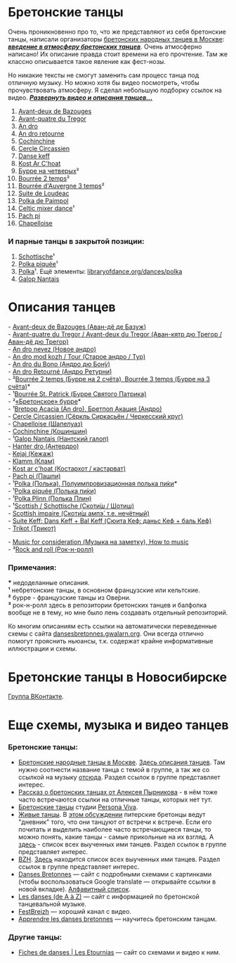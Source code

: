 Бретонские танцы
================
Очень проникновенно про то, что же представляют из себя бретонские танцы, написали организаторы [бретонских народных танцев в Москве](https://vk.com/club25749886): [***введение в атмосферу бретонских танцев***](text-intro.md). Очень атмосферно написано! Их описание правда стоит времени на его прочтение. Там же классно описывается такое явление как фест-нозы.

Но никакие тексты не смогут заменить сам процесс танца под отличную музыку. Но можно хотя бы видео посмотреть, чтобы прочувствовать атмосферу. Я сделал небольшую подборку ссылок на видео. ***[Развернуть видео и описания танцев...](README.md)***

1. [Avant-deux de Bazouges](https://www.youtube.com/watch?v=Ncds8-FMaEI)
2. [Avant-quatre du Tregor](https://www.youtube.com/watch?v=H5DNoZ2F3jw)
3. [An dro](https://www.youtube.com/watch?v=p_i027FhnyA)
4. [An dro retourne](https://www.youtube.com/watch?v=EUHjpInr1nA)
5. [Cochinchine](https://vk.com/video-25749886_170748467)
6. [Cercle Circassien](https://www.youtube.com/watch?v=JUIEfPi_SgY)
7. [Danse keff](https://www.youtube.com/watch?v=B6qej91iYLc)
8. [Kost Ar C'hoat](https://www.youtube.com/watch?v=EAVpaW_7qlQ)
9. [Бурре на четверых](https://vk.com/video-25749886_162534468)²
10. [Bourrée 2 temps](https://www.youtube.com/watch?v=Fos5IOLRHK8)²
11. [Bourrée d'Auvergne 3 temps](https://www.youtube.com/watch?v=TfQNjN_WHCU)²
12. [Suite de Loudeac](https://www.youtube.com/watch?v=SOd9E8XKemA)
13. [Polka de Paimpol](https://vk.com/video39341115_456239021)
14. [Celtic mixer dance](https://www.youtube.com/watch?v=Yi5kxzNWQmQ)¹
15. [Pach pi](https://www.youtube.com/watch?v=5eDQmwe1Zlo)
16. [Chapelloise](https://www.youtube.com/watch?v=XwNRitt0AFo)

### И парные танцы в закрытой позиции:

1. [Schottische](https://www.youtube.com/watch?v=vwHZvw7jk94)¹
2. [Polka piquée](https://www.youtube.com/watch?v=FcS_BrHe9PU)¹
3. [Polka](https://youtu.be/sVnfVUWiBTU?t=20)¹. Ещё элементы: [libraryofdance.org/dances/polka](http://www.libraryofdance.org/dances/polka/)
4. [Galop Nantais](https://www.youtube.com/watch?v=aQUtWD-o9NE)

Описания танцев
===============
\- [Avant-deux de Bazouges (Аван-дё де Базуж)](avant-deux-de-bazouges.md)  
\- [Avant-quatre du Tregor / Avant-deux du Tregor (Аван-кятр дю Трегор / Аван-дё дю Трегор)](avant-quatre-du-tregor.md)  
\- [An dro nevez (Новое андро)](an-dro-nevez.md)  
\- [An dro mod kozh / Tour (Старое андро / Тур)](tour-an-dro-mod-kozh.md)  
\- [An dro du Bono (Андро дю Бон́у)](an-dro-du-bono.md)  
\- [An dro Retourné (Андро Ретурни́)](an-dro-retourne.md)  
\- ²[Bourrée 2 temps (Бурре на 2 счёта), Bourrée 3 temps (Бурре на 3 счёта)](bourree.md)\*  
\- ¹[Bourrée St. Patrick (Бурре Святого Патрика)](bourree-st-patrick.md)  
\- ²[«Бретонское» бурре](bourree-russian.md)\*  
\- ¹[Bretpop Acacia (An dro), Бретпоп Акация (Андро)](bretpop-a.md)  
\- [Cercle Circassien (Сёркль Сиркасьён / Черкесский круг)](cercle-circassien.md)  
\- [Chapelloise (Шапелуаз)](chapelloise.md)  
\- [Cochinchine (Кошиншин)](cochinchine.md)  
\- ¹[Galop Nantais (Нантский галоп)](galop-nantais.md)  
\- [Hanter dro (Антердро)](hanter-dro.md)  
\- [Kejaj (Кежаж)](kejaj.md)  
\- [Klamm (Клам)](klamm.md)  
\- [Kost ar c'hoat (Костархот / кастарват)](kost-ar-c-hoat.md)  
\- [Pach pi (Пашпи)](pach-pi.md)  
\- ¹[Polka (Полька), Полуимпровизационная полька пи́ки](polka.md)\*  
\- ¹[Polka piquée (Полька пи́ки)](polka-piquee.md)  
\- ¹[Polka Plinn (Полька Плин)](polka-plinn.md)  
\- ¹[Scottish / Schottische (Скоти́ш / Шотиш)](schottische.md)  
\- [Scottish impaire (Скоти́ш ампэ́, т.е. нечётный)](scottish-impaire.md)  
\- [Suite Keff: Dans Keff + Bal Keff (Сюита Кеф: даньс Кеф + баль Кеф)](suite-keff.md)  
\- [Trikot (Трикот)](trikot.md)  

\- [Music for consideration (Музыка на заметку), How to music](music.md)  
\- ³[Rock and roll (Рок-н-ролл)](rock-and-roll.md)

### Примечания:
__\*__ недоделанные описания.  
__¹__ небретонские танцы, в основном французские или кельтские.  
__²__ бурре - французские танцы из Ове́рни.  
__³__ рок-н-ролл здесь в репозитории бретонских танцев и балфолка вообще не в тему, но мне было лень создавать отдельный репозиторий.

Ко многим описаниям есть ссылки на автоматически переведенные схемы с сайта [dansesbretonnes.gwalarn.org](http://dansesbretonnes.gwalarn.org). Они всегда отлично помогут прояснить ньюансы, т.к. содержат крайне информативные иллюстрации и схемы.

Бретонские танцы в Новосибирске
===============================
[Группа ВКонтакте](https://vk.com/club127030623).

Еще схемы, музыка и видео танцев
=================================
### Бретонские танцы:

- [Бретонские народные танцы в Москве](https://vk.com/club25749886). [Здесь описания танцев](https://vk.com/topic-25749886_27791034). Там нужно соотнести название танца с темой в группе, а так же со ссылкой на музыку [отсюда](https://vk.com/notes11408173). Раздел ссылок в группе представляет интерес. 
- [Рассказ о бретонских танцах от Алексея Пырникова](http://celtic-community.diary.ru/p193203999.htm?oam#more1) - в нём тоже часто встречаются ссылки на отличные танцы, которых нет тут.
- [Бретонские танцы](http://personaviva.spb.ru/?bret_dances) студии [Persona Viva](https://vk.com/club459205).
- [Живые танцы](https://vk.com/club31196395). В [этом обсуждении](https://vk.com/topic-31196395_25370716) питерские бретонцы ведут "дневник" того, что они танцуют от встречи к встрече. Если его почитать и выделить наиболее часто встречающиеся танцы, то можно понять, какие танцы - самые прикольные на их взгляд. А [здесь](https://vk.com/topic-31196395_29427388) - список всех выученных ими танцев. Раздел ссылок в группе представляет интерес.
- [BZH](https://vk.com/club640304). [Здесь](https://vk.com/topic-640304_9414805) находится список всех выученных ими танцев. Раздел ссылок в группе представляет интерес.
- [Danses Bretonnes](http://dansesbretonnes.gwalarn.org) — сайт с подробными схемами с картинками (чтобы воспользоваться Google translate — открывайте ссылки в новой вкладке). [Алфавитный список](http://dansesbretonnes.gwalarn.org/accueil/alphabetique.html).
- [Les danses (de A à Z)](http://nozbreizh.fr/index.php?option=com_content&task=view&id=20&Itemid=37&lettre_param=A#A) — сайт с информацией по бретонской танцевальной музыке.
- [FestBreizh](https://www.youtube.com/channel/UCjwYudG6SWmI2mz1wS_eijA) — хороший канал с видео.
- [Apprendre les danses bretonnes](http://lannig.e-monsite.com/) — научитесь бретонским танцам.

### Другие танцы:

- [Fiches de danses | Les Etournias](http://lesetournias.fr/ateliers-danses/fiches-de-danses) — сайт со схемами и видео к ним.
